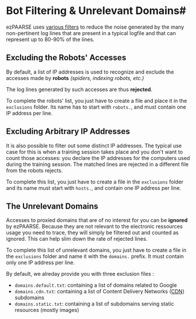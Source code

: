 # Bot Filtering & Unrelevant Domains#

ezPAARSE uses [various filters](https://github.com/ezpaarse-project/ezpaarse-exclusions) to reduce the noise generated by the many non-pertinent log lines that are present in a typical logfile and that can represent up to 80-90% of the lines.

## Excluding the Robots' Accesses ##
By default, a list of IP addresses is used to recognize and exclude the accesses made by **robots** *(spiders, indexing robots, etc.)*

The log lines generated by such accesses are thus **rejected**.

To complete the robots' list, you just have to create a file and place it in the `exclusions` folder. Its name has to start with `robots.`, and must contain one IP address per line.

## Excluding Arbitrary IP Addresses ##
It is also possible to filter out some distinct IP addresses. 
The typical use case for this is when a training session takes place and you don't want to count those accesses: you declare the IP addresses for the computers used during the training session.
The matched lines are rejected in a different file from the robots rejects.

To complete this list, you just have to create a file in the `exclusions` folder and its name must start with `hosts.`, and contain one IP address per line.

## The Unrelevant Domains ##
Accesses to proxied domains that are of no interest for you can be **ignored** by ezPAARSE. Because they are not relevant to the electronic ressources usage you need to trace, they will simply be filtered out and counted as ignored. This can help slim down the rate of rejected lines.

To complete this list of unrelevant domains, you just have to create a file in the `exclusions` folder and name it with the `domains.` prefix. It must contain only one IP address per line.

By default, we alreday provide you with three exclusion files : 
  * `domains.default.txt`: containing a list of domains related to Google
  * `domains.cdn.txt`: containing a list of Content Delivery Networks ([CDN](https://en.wikipedia.org/wiki/Content_delivery_network)) subdomains
  * `domains.static.txt`: containing a list of subdomains serving static resources (mostly images)


